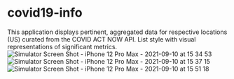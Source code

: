 # covid19-info

This application displays pertinent, aggregated data for respective locations (US) curated from the COVID ACT NOW API. List style with visual representations of significant metrics.![Simulator Screen Shot - iPhone 12 Pro Max - 2021-09-10 at 15 34 53](https://user-images.githubusercontent.com/8254120/132909374-aca89001-f948-45cb-9164-6b8cbe36ef46.png)
![Simulator Screen Shot - iPhone 12 Pro Max - 2021-09-10 at 15 37 15](https://user-images.githubusercontent.com/8254120/132909753-9af511f3-555c-410f-b0ee-13e11832abdb.png)
![Simulator Screen Shot - iPhone 12 Pro Max - 2021-09-10 at 15 51 18](https://user-images.githubusercontent.com/8254120/132909768-908ff066-c220-4259-8aa6-e0b783027dd5.png)

